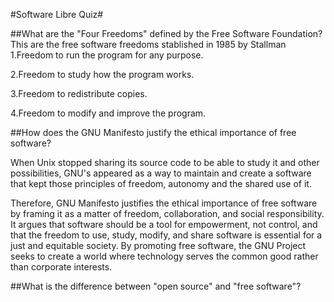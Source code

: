 #Software Libre Quiz#

##What are the "Four Freedoms" defined by the Free Software Foundation?
  This are the free software freedoms stablished in 1985 by Stallman 
  1.Freedom to run the program for any purpose.

  2.Freedom to study how the program works.

  3.Freedom to redistribute copies.

  4.Freedom to modify and improve the program.
  
##How does the GNU Manifesto justify the ethical importance of free software?

When Unix stopped sharing its source code to be able to study it and other possibilities, 
GNU's appeared as a way to maintain and create a software that kept those principles of freedom, 
autonomy and the shared use of it. 

Therefore, GNU Manifesto justifies the ethical importance of free software by framing it as a matter of freedom, collaboration, and social responsibility. It argues that software should be a tool for empowerment, not control, 
and that the freedom to use, study, modify, and share software is essential for a just and equitable society. 
By promoting free software, the GNU Project seeks to create a world where technology serves the common good rather than corporate interests.


##What is the difference between "open source" and "free software"?
  
